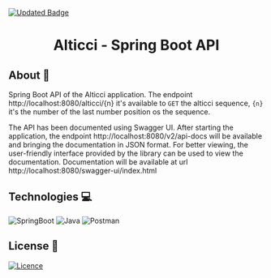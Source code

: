 [![Updated Badge](https://badges.pufler.dev/updated/MateusFS99/Alticci-SpringBoot)](https://github.com/MateusFS99/Alticci-SpringBoot/commits/main)

<h1 align="center">Alticci - Spring Boot API</h1>

## About 🎯

Spring Boot API of the Alticci application. The endpoint http://localhost:8080/alticci/{n} it's available to ``GET`` the alticci sequence, ``{n}`` it's the number of the last number position os the sequence.

The API has been documented using Swagger UI. After starting the application, the endpoint http://localhost:8080/v2/api-docs will be available and bringing the documentation in JSON format. For better viewing, the user-friendly interface provided by the library can be used to view the documentation. Documentation will be available at url http://localhost:8080/swagger-ui/index.html

## Technologies 💻

![SpringBoot](https://img.shields.io/badge/Spring-6DB33F?style=for-the-badge&logo=spring&logoColor=white)
![Java](https://img.shields.io/badge/Java-ED8B00?style=for-the-badge&logo=java&logoColor=white)
![Postman](https://img.shields.io/badge/postman-FF6C37?style=for-the-badge&logo=postman&logoColor=white)

## License 📝

[![Licence](https://img.shields.io/github/license/Ileriayo/markdown-badges?style=for-the-badge)](./LICENSE)
